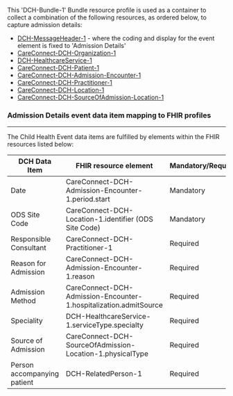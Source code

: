 This 'DCH-Bundle-1' Bundle resource profile is used as a container to collect a combination of the following resources, as ordered below, to capture admission details:

- [DCH-MessageHeader-1] - where the coding and display for the event element is fixed to 'Admission Details'
- [CareConnect-DCH-Organization-1]
- [DCH-HealthcareService-1]
- [CareConnect-DCH-Patient-1]
- [CareConnect-DCH-Admission-Encounter-1]
- [CareConnect-DCH-Practitioner-1]
- [CareConnect-DCH-Location-1]
- [CareConnect-DCH-SourceOfAdmission-Location-1]
                                                                                                   
### Admission Details event data item mapping to FHIR profiles ###
----------
The Child Health Event data items are fulfilled by elements within the FHIR resources listed below:

| DCH Data Item               | FHIR resource element                                   | Mandatory/Required/Optional |
|-----------------------------|---------------------------------------------------------|-----------------------------|
| Date                        | CareConnect-DCH-Admission-Encounter-1.period.start                | Mandatory                   |
| ODS Site Code               | CareConnect-DCH-Location-1.identifier (ODS Site Code)    | Mandatory                   |
| Responsible Consultant      | CareConnect-DCH-Practitioner-1                          | Required                    |
| Reason for Admission        | CareConnect-DCH-Admission-Encounter-1.reason                      | Required                    |
| Admission Method            | CareConnect-DCH-Admission-Encounter-1.hospitalization.admitSource | Required                    |
| Speciality                  | DCH-HealthcareService-1.serviceType.specialty           | Required                    |
| Source of Admission         | CareConnect-DCH-SourceOfAdmission-Location-1.physicalType        | Required                    |
| Person accompanying patient | DCH-RelatedPerson-1                                     | Required                    |

[DCH-MessageHeader-1]:dch-messageheader-1.html
[CareConnect-DCH-Organization-1]:careconnect-dch-organization-1.html
[CareConnect-DCH-Patient-1]:careconnect-dch-patient-1.html
[CareConnect-DCH-Admission-Encounter-1]:careconnect-dch-admission-encounter-1.html
[DCH-HealthcareService-1]:dch-healthcareservice-1.html
[CareConnect-DCH-Practitioner-1]:careconnect-dch-practitioner-1.html
[CareConnect-DCH-Location-1]:careconnect-dch-location-1.html
[CareConnect-DCH-SourceOfAdmission-Location-1]:careconnect-dch-sourceofadmission-location-1.html

